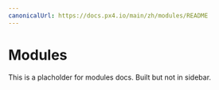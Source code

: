 ```yaml
---
canonicalUrl: https://docs.px4.io/main/zh/modules/README
---
```


<Redirect to="modules_main" />

# Modules

This is a placholder for modules docs. Built but not in sidebar.
